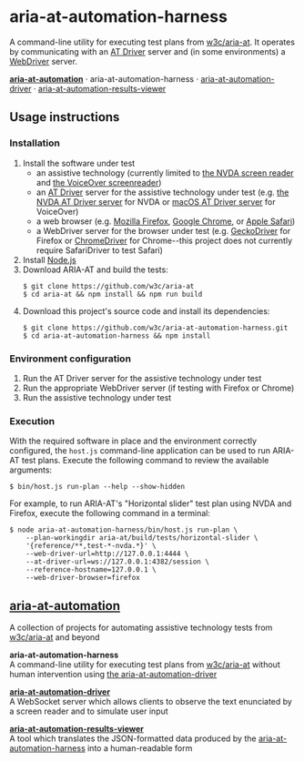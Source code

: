 # aria-at-automation-harness

A command-line utility for executing test plans from [w3c/aria-at](https://github.com/w3c/aria-at). It operates by communicating with an [AT Driver](https://github.com/w3c/at-driver) server and (in some environments) a [WebDriver](https://github.com/w3c/webdriver) server.

**[aria-at-automation](https://github.com/w3c/aria-at-automation)** &middot; aria-at-automation-harness &middot; [aria-at-automation-driver](https://github.com/w3c/aria-at-automation-driver) &middot; [aria-at-automation-results-viewer](https://github.com/w3c/aria-at-automation-results-viewer)

## Usage instructions

### Installation

1. Install the software under test
   - an assistive technology (currently limited to [the NVDA screen reader](https://www.nvaccess.org/about-nvda/) and [the VoiceOver screenreader](https://www.apple.com/accessibility/vision/))
   - an [AT Driver](https://w3c.github.io/at-driver/) server for the assistive technology under test (e.g. [the NVDA AT Driver server](https://github.com/Prime-Access-Consulting/nvda-at-automation/) for NVDA or [macOS AT Driver server](https://github.com/bocoup/at-driver-servers) for VoiceOver)
   - a web browser (e.g. [Mozilla Firefox](https://mozilla.org/firefox), [Google Chrome](https://www.google.com/chrome/index.html), or [Apple Safari](https://www.apple.com/safari/))
   - a WebDriver server for the browser under test (e.g. [GeckoDriver](https://github.com/mozilla/geckodriver) for Firefox or [ChromeDriver](https://developer.chrome.com/docs/chromedriver/downloads) for Chrome--this project does not currently require SafariDriver to test Safari)
2. Install [Node.js](https://nodejs.org)
3. Download ARIA-AT and build the tests:
   ```
   $ git clone https://github.com/w3c/aria-at
   $ cd aria-at && npm install && npm run build
   ```
4. Download this project's source code and install its dependencies:
   ```
   $ git clone https://github.com/w3c/aria-at-automation-harness.git
   $ cd aria-at-automation-harness && npm install
   ```

### Environment configuration

1. Run the AT Driver server for the assistive technology under test
2. Run the appropriate WebDriver server (if testing with Firefox or Chrome)
3. Run the assistive technology under test

### Execution

With the required software in place and the environment correctly configured,
the `host.js` command-line application can be used to run ARIA-AT test plans.
Execute the following command to review the available arguments:

```
$ bin/host.js run-plan --help --show-hidden
```

For example, to run ARIA-AT's "Horizontal slider" test plan using NVDA and
Firefox, execute the following command in a terminal:

```
$ node aria-at-automation-harness/bin/host.js run-plan \
    --plan-workingdir aria-at/build/tests/horizontal-slider \
    '{reference/**,test-*-nvda.*}' \
    --web-driver-url=http://127.0.0.1:4444 \
    --at-driver-url=ws://127.0.0.1:4382/session \
    --reference-hostname=127.0.0.1 \
    --web-driver-browser=firefox
```

## [aria-at-automation](https://github.com/w3c/aria-at-automation)

A collection of projects for automating assistive technology tests from [w3c/aria-at](https://github.com/w3c/aria-at) and beyond

**aria-at-automation-harness**  
A command-line utility for executing test plans from [w3c/aria-at](https://github.com/w3c/aria-at) without human intervention using [the aria-at-automation-driver](https://github.com/w3c/aria-at-automation-driver)

**[aria-at-automation-driver](https://github.com/w3c/aria-at-automation-driver)**  
A WebSocket server which allows clients to observe the text enunciated by a screen reader and to simulate user input

**[aria-at-automation-results-viewer](https://github.com/w3c/aria-at-automation-results-viewer)**  
A tool which translates the JSON-formatted data produced by the [aria-at-automation-harness](https://github.com/w3c/aria-at-automation-harness) into a human-readable form
